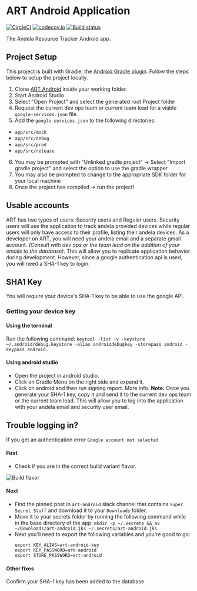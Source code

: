 # ART Android Application
[![CircleCI](https://circleci.com/gh/AndelaOSP/art-android.svg?style=svg&circle-token=b1250aceec287752949d11b859d661b0499d1fd7)](https://circleci.com/gh/AndelaOSP/art-android)
[![codecov.io](https://codecov.io/gh/AndelaOSP/art-android/branch/develop/graph/badge.svg)](https://codecov.io/gh/AndelaOSP/art-android/)
[![Build status](https://build.appcenter.ms/v0.1/apps/d4500178-11b2-401f-83b8-e30fea93bb06/branches/ch-setup-microsoft-app-centre-%23162710280/badge)](https://appcenter.ms)


The Andela Resource Tracker Android app.

## Project Setup

This project is built with Gradle, the [Android Gradle plugin](http://tools.android.com/tech-docs/new-build-system/user-guide). Follow the steps below to setup the project locally.

1. Clone [ART Android](https://github.com/AndelaOSP/art-android) inside your working folder.
2. Start Android Studio
3. Select "Open Project" and select the generated root Project folder
4. Request the current dev ops team or current team lead for a viable ` google-services.json ` file. 
5. Add the ` google-services.json ` to the following directories:
- ` app/src/mock `
- ` app/src/debug `
- ` app/src/prod `
- ` app/src/release `
6. You may be prompted with "Unlinked gradle project" -> Select "Import gradle project" and select 
the option to use the gradle wrapper
7. You may also be prompted to change to the appropriate SDK folder for your local machine
8. Once the project has compiled -> run the project!

## Usable accounts
ART has two types of users: Security users and Regular users. Security users will use the application to track andela provided devices while regular users will only have access to their profile, listing their andela devices. As a developer on ART, you will need your andela email and a separate gmail account. *(Consult with dev ops or the team lead on the addition of your emails to the database)*. This will allow you to replicate application behavior during development. However, since a google authentication api is used, you will need a SHA-1 key to login.

## SHA1 Key
You will require your device's SHA-1 key to be able to use the google API. 

### Getting your device key
#### Using the terminal
Run the following command: `keytool -list -v -keystore ~/.android/debug.keystore -alias androiddebugkey -storepass android -keypass android. `

#### Using android studio
- Open the project in android studio.
- Click on Gradle Menu on the right side and expand it.
- Click on android and then run signing report. More info.
**Note:** Once you generate your SHA-1 key, copy it and send it to the current dev ops team or the current team lead. This will allow you to log into the application with your andela email and security user email.

## Trouble logging in?
If you get an authentication error ` Google account not selected `
#### First
- Check if you are in the correct build variant flavor.

![Build flavor](https://image.ibb.co/ir1Z6V/Screenshot-2018-10-24-at-17-51-16.png)


#### Next
- Find the pinned post in ` art-android ` slack channel that contains ` Super Secret Stuff ` and download it to your ` Downloads ` folder.
- Move it to your secrets folder by running the following command while in the base directory of the app: ` mkdir -p ~/.secrets && mv ~/Downloads/art-android.jks ~/.secrets/art-android.jks `
- Next you'll need to export the following variables and you're good to go:
  ```
  export KEY_ALIAS=art-android-key
  export KEY_PASSWORD=art-android
  export STORE_PASSWORD=art-android
  ```

#### Other fixes
Confirm your SHA-1 key has been added to the database.
